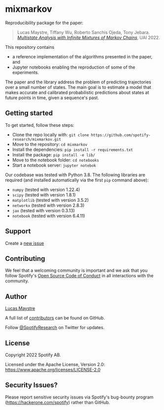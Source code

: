 # mixmarkov

Reproducibility package for the paper:

> Lucas Maystre, Tiffany Wu, Roberto Sanchis Ojeda, Tony Jebara.
> _[Multistate Analysis with Infinite Mixtures of Markov Chains](#)_, UAI 2022.

This repository contains

- a reference implementation of the algorithms presented in the paper, and
- Jupyter notebooks enabling the reproduction of some of the experiments.

The paper and the library address the problem of predicting trajectories over a
small number of states. The main goal is to estimate a model that makes
accurate and calibrated probabilistic predictions about states at future points
in time, given a sequence's past.

## Getting started

To get started, follow these steps:

- Clone the repo locally with: `git clone
  https://github.com/spotify-research/mixmarkov.git`
- Move to the repository: `cd mixmarkov`
- Install the dependencies: `pip install -r requirements.txt`
- Install the package: `pip install -e lib/`
- Move to the notebook folder: `cd notebooks`
- Start a notebook server: `jupyter notebok`

Our codebase was tested with Python 3.8. The following libraries are required
(and installed automatically via the first `pip` command above):

- `numpy` (tested with version 1.22.4)
- `scipy` (tested with version 1.8.1)
- `matplotlib` (tested with version 3.5.2)
- `networkx` (tested with version 2.8.3)
- `jax` (tested with version 0.3.13)
- `notebook` (tested with version 6.4.11)

## Support

Create a [new issue](https://github.com/spotify-research/mixmarkov/issues/new)


## Contributing

We feel that a welcoming community is important and we ask that you follow
Spotify's [Open Source Code of
Conduct](https://github.com/spotify/code-of-conduct/blob/master/code-of-conduct.md)
in all interactions with the community.


## Author

[Lucas Maystre](mailto:lucasm@spotify.com)

A full list of [contributors](https://github.com/spotify-research/cosernn/graphs/contributors?type=a) can
be found on GitHub.

Follow [@SpotifyResearch](https://twitter.com/SpotifyResearch) on Twitter for
updates.


## License

Copyright 2022 Spotify AB.

Licensed under the Apache License, Version 2.0:
https://www.apache.org/licenses/LICENSE-2.0


## Security Issues?

Please report sensitive security issues via Spotify's bug-bounty program
(https://hackerone.com/spotify) rather than GitHub.
